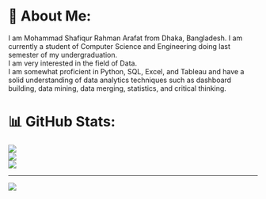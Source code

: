 # 💫 About Me:
I am Mohammad Shafiqur Rahman Arafat from Dhaka, Bangladesh. I am currently a student of Computer Science and Engineering doing last semester of my undergraduation.<br>I am very interested in the field of Data.<br>I am somewhat proficient in Python, SQL, Excel, and Tableau and have a solid understanding of data analytics techniques such as dashboard building, data mining, data merging, statistics, and critical thinking.

# 📊 GitHub Stats:
![](https://github-readme-stats.vercel.app/api?username=shafiqafat&theme=dark&hide_border=false&include_all_commits=false&count_private=false)<br/>
![](https://github-readme-streak-stats.herokuapp.com/?user=shafiqafat&theme=dark&hide_border=false)<br/>
![](https://github-readme-stats.vercel.app/api/top-langs/?username=shafiqafat&theme=dark&hide_border=false&include_all_commits=false&count_private=false&layout=compact)

---
[![](https://visitcount.itsvg.in/api?id=shafiqafat&icon=0&color=0)](https://visitcount.itsvg.in)
